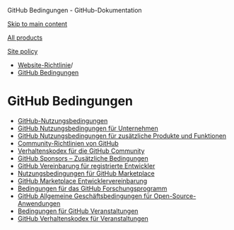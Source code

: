GitHub Bedingungen - GitHub-Dokumentation

[Skip to main content](#main-content)

[All products](/de)

[Site policy](/site-policy)

* [Website-Richtlinie](/de/site-policy)/
* [GitHub Bedingungen](/de/site-policy/github-terms)

GitHub Bedingungen
==========

* [GitHub-Nutzungsbedingungen](/de/site-policy/github-terms/github-terms-of-service)
* [GitHub Nutzungsbedingungen für Unternehmen](/de/site-policy/github-terms/github-corporate-terms-of-service)
* [GitHub Nutzungsbedingungen für zusätzliche Produkte und Funktionen](/de/site-policy/github-terms/github-terms-for-additional-products-and-features)
* [Community-Richtlinien von GitHub](/de/site-policy/github-terms/github-community-guidelines)
* [Verhaltenskodex für die GitHub Community](/de/site-policy/github-terms/github-community-code-of-conduct)
* [GitHub Sponsors – Zusätzliche Bedingungen](/de/site-policy/github-terms/github-sponsors-additional-terms)
* [GitHub Vereinbarung für registrierte Entwickler](/de/site-policy/github-terms/github-registered-developer-agreement)
* [Nutzungsbedingungen für GitHub Marketplace](/de/site-policy/github-terms/github-marketplace-terms-of-service)
* [GitHub Marketplace Entwicklervereinbarung](/de/site-policy/github-terms/github-marketplace-developer-agreement)
* [Bedingungen für das GitHub Forschungsprogramm](/de/site-policy/github-terms/github-research-program-terms)
* [GitHub Allgemeine Geschäftsbedingungen für Open-Source-Anwendungen](/de/site-policy/github-terms/github-open-source-applications-terms-and-conditions)
* [Bedingungen für GitHub Veranstaltungen](/de/site-policy/github-terms/github-event-terms)
* [GitHub Verhaltenskodex für Veranstaltungen](/de/site-policy/github-terms/github-event-code-of-conduct)

